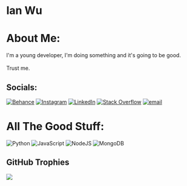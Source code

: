 # Ian Wu

# About Me:
I'm a young developer, I'm doing something and it's going to be good. <br><br>Trust me.


## Socials:
[![Behance](https://img.shields.io/badge/Behance-1769ff?logo=behance&logoColor=white)](https://behance.net/ianw-u) [![Instagram](https://img.shields.io/badge/Instagram-%23E4405F.svg?logo=Instagram&logoColor=white)](https://instagram.com/ia_nwu) [![LinkedIn](https://img.shields.io/badge/LinkedIn-%230077B5.svg?logo=linkedin&logoColor=white)](https://linkedin.com/in/ianw-u) [![Stack Overflow](https://img.shields.io/badge/-Stackoverflow-FE7A16?logo=stack-overflow&logoColor=white)](https://stackoverflow.com/users/31592069) [![email](https://img.shields.io/badge/Email-D14836?logo=gmail&logoColor=white)](mailto:ian.awesome.tube@gmail.com) 

# All The Good Stuff:
![Python](https://img.shields.io/badge/python-3670A0?style=for-the-badge&logo=python&logoColor=ffdd54) ![JavaScript](https://img.shields.io/badge/javascript-%23323330.svg?style=for-the-badge&logo=javascript&logoColor=%23F7DF1E) ![NodeJS](https://img.shields.io/badge/node.js-6DA55F?style=for-the-badge&logo=node.js&logoColor=white) ![MongoDB](https://img.shields.io/badge/MongoDB-%234ea94b.svg?style=for-the-badge&logo=mongodb&logoColor=white)

## GitHub Trophies
![](https://github-profile-trophy.vercel.app/?username=IanW-u&theme=default&no-frame=false&no-bg=true&margin-w=4)

